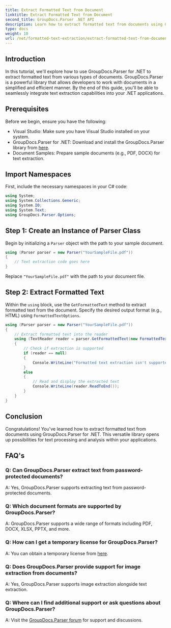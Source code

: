 ```yaml
---
title: Extract Formatted Text from Document
linktitle: Extract Formatted Text from Document
second_title: GroupDocs.Parser .NET API
description: Learn how to extract formatted text from documents using GroupDocs.Parser for .NET. Simple and efficient text extraction for your applications.
type: docs
weight: 10
url: /net/formatted-text-extraction/extract-formatted-text-from-document/
---
```

## Introduction
In this tutorial, we'll explore how to use GroupDocs.Parser for .NET to extract formatted text from various types of documents. GroupDocs.Parser is a powerful library that allows developers to work with documents in a simplified and efficient manner. By the end of this guide, you'll be able to seamlessly integrate text extraction capabilities into your .NET applications.
## Prerequisites
Before we begin, ensure you have the following:
- Visual Studio: Make sure you have Visual Studio installed on your system.
- GroupDocs.Parser for .NET: Download and install the GroupDocs.Parser library from [here](https://releases.groupdocs.com/parser/net/).
- Document Samples: Prepare sample documents (e.g., PDF, DOCX) for text extraction.
## Import Namespaces
First, include the necessary namespaces in your C# code:
```csharp
using System;
using System.Collections.Generic;
using System.IO;
using System.Text;
using GroupDocs.Parser.Options;
```
## Step 1: Create an Instance of Parser Class
Begin by initializing a `Parser` object with the path to your sample document.
```csharp
using (Parser parser = new Parser("YourSampleFile.pdf"))
{
    // Text extraction code goes here
}
```
Replace `"YourSampleFile.pdf"` with the path to your document file.

## Step 2: Extract Formatted Text
Within the `using` block, use the `GetFormattedText` method to extract formatted text from the document. Specify the desired output format (e.g., HTML) using `FormattedTextOptions`.
```csharp
using (Parser parser = new Parser("YourSampleFile.pdf"))
{
    // Extract formatted text into the reader
    using (TextReader reader = parser.GetFormattedText(new FormattedTextOptions(FormattedTextMode.Html)))
    {
        // Check if extraction is supported
        if (reader == null)
        {
            Console.WriteLine("Formatted text extraction isn't supported.");
        }
        else
        {
            // Read and display the extracted text
            Console.WriteLine(reader.ReadToEnd());
        }
    }
}
```

## Conclusion
Congratulations! You've learned how to extract formatted text from documents using GroupDocs.Parser for .NET. This versatile library opens up possibilities for text processing and analysis within your applications.

## FAQ's
### Q: Can GroupDocs.Parser extract text from password-protected documents?
A: Yes, GroupDocs.Parser supports extracting text from password-protected documents.
### Q: Which document formats are supported by GroupDocs.Parser?
A: GroupDocs.Parser supports a wide range of formats including PDF, DOCX, XLSX, PPTX, and more.
### Q: How can I get a temporary license for GroupDocs.Parser?
A: You can obtain a temporary license from [here](https://purchase.groupdocs.com/temporary-license/).
### Q: Does GroupDocs.Parser provide support for image extraction from documents?
A: Yes, GroupDocs.Parser supports image extraction alongside text extraction.
### Q: Where can I find additional support or ask questions about GroupDocs.Parser?
A: Visit the [GroupDocs.Parser forum](https://forum.groupdocs.com/c/parser/17) for support and discussions.
